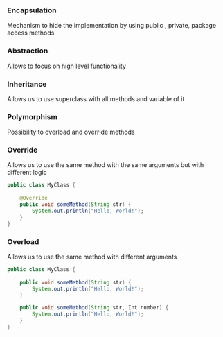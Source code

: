 ### Encapsulation

Mechanism to hide the implementation by using public , private, package access methods

### Abstraction

Allows to focus on high level functionality

### Inheritance

Allows us to use superclass with all methods and variable of it

### Polymorphism

Possibility to overload and override methods

### Override

Allows us to use the same method with the same arguments but with different logic

```java
public class MyClass {
    
    @Override
    public void someMethod(String str) {
        System.out.println("Hello, World!");
    }
}
```

### Overload

Allows us to use the same method with different arguments

```java
public class MyClass {
    
    public void someMethod(String str) {
        System.out.println("Hello, World!");
    }

    public void someMethod(String str, Int number) {
        System.out.println("Hello, World!");
    }
}
```
